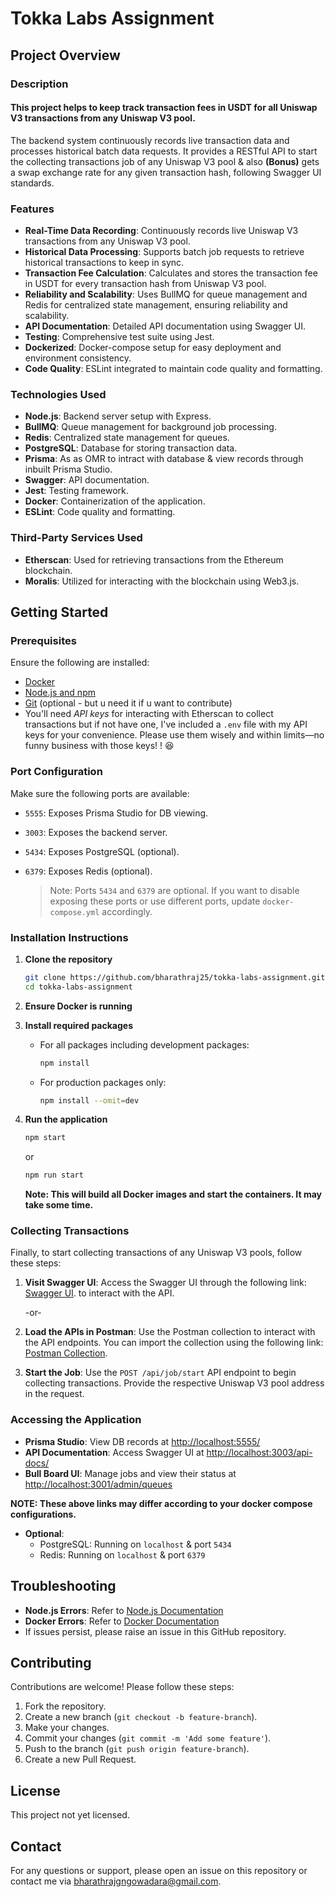 # Tokka Labs Assignment

## Project Overview

### Description

#### This project helps to keep track transaction fees in USDT for all Uniswap V3 transactions from any Uniswap V3 pool.

The backend system continuously records live transaction data and processes historical batch data requests. It provides a RESTful API to start the collecting transactions job of any Uniswap V3 pool & also **(Bonus)** gets a swap exchange rate for any given transaction hash, following Swagger UI standards.

### Features

- **Real-Time Data Recording**: Continuously records live Uniswap V3 transactions from any Uniswap V3 pool.
- **Historical Data Processing**: Supports batch job requests to retrieve historical transactions to keep in sync.
- **Transaction Fee Calculation**: Calculates and stores the transaction fee in USDT for every transaction hash from Uniswap V3 pool.
- **Reliability and Scalability**: Uses BullMQ for queue management and Redis for centralized state management, ensuring reliability and scalability.
- **API Documentation**: Detailed API documentation using Swagger UI.
- **Testing**: Comprehensive test suite using Jest.
- **Dockerized**: Docker-compose setup for easy deployment and environment consistency.
- **Code Quality**: ESLint integrated to maintain code quality and formatting.

### Technologies Used

- **Node.js**: Backend server setup with Express.
- **BullMQ**: Queue management for background job processing.
- **Redis**: Centralized state management for queues.
- **PostgreSQL**: Database for storing transaction data.
- **Prisma**: As as OMR to intract with database & view records through inbuilt Prisma Studio.
- **Swagger**: API documentation.
- **Jest**: Testing framework.
- **Docker**: Containerization of the application.
- **ESLint**: Code quality and formatting.

### Third-Party Services Used

- **Etherscan**: Used for retrieving transactions from the Ethereum blockchain.
- **Moralis**: Utilized for interacting with the blockchain using Web3.js.

## Getting Started

### Prerequisites

Ensure the following are installed:

- [Docker](https://docs.docker.com/get-docker/)
- [Node.js and npm](https://nodejs.org/)
- [Git](https://git-scm.com/) (optional - but u need it if u want to contribute)
- You'll need _API keys_ for interacting with Etherscan to collect transactions but if not have one, I've included a `.env` file with my API keys for your convenience. Please use them wisely and within limits—no funny business with those keys! ! 😆

### Port Configuration

Make sure the following ports are available:

- `5555`: Exposes Prisma Studio for DB viewing.
- `3003`: Exposes the backend server.
- `5434`: Exposes PostgreSQL (optional).
- `6379`: Exposes Redis (optional).

  > Note: Ports `5434` and `6379` are optional. If you want to disable exposing these ports or use different ports, update `docker-compose.yml` accordingly.

### Installation Instructions

1. **Clone the repository**

   ```bash
   git clone https://github.com/bharathraj25/tokka-labs-assignment.git
   cd tokka-labs-assignment
   ```

2. **Ensure Docker is running**

3. **Install required packages**

   - For all packages including development packages:
     ```bash
     npm install
     ```
   - For production packages only:
     ```bash
     npm install --omit=dev
     ```

4. **Run the application**
   ```bash
   npm start
   ```
   or
   ```bash
   npm run start
   ```
   **Note: This will build all Docker images and start the containers. It may take some time.**

### Collecting Transactions

Finally, to start collecting transactions of any Uniswap V3 pools, follow these steps:

1. **Visit Swagger UI**: Access the Swagger UI through the following link: [Swagger UI](http://localhost:3003/api-docs/). to interact with the API.

   -or-

2. **Load the APIs in Postman**: Use the Postman collection to interact with the API endpoints. You can import the collection using the following link: [Postman Collection](https://api.postman.com/collections/17028777-14af266d-0303-41d2-b041-e1a85d20f75d?access_key=PMAT-01J49DXBBJDVERKJFEQ9RS09Q1).

3. **Start the Job**: Use the `POST /api/job/start` API endpoint to begin collecting transactions. Provide the respective Uniswap V3 pool address in the request.

### Accessing the Application

- **Prisma Studio**: View DB records at [http://localhost:5555/](http://localhost:5555/)
- **API Documentation**: Access Swagger UI at [http://localhost:3003/api-docs/](http://localhost:3003/api-docs/)
- **Bull Board UI**: Manage jobs and view their status at [http://localhost:3001/admin/queues](http://localhost:3001/admin/queues)

**NOTE: These above links may differ according to your docker compose configurations.**

- **Optional**:
  - PostgreSQL: Running on `localhost` & port `5434`
  - Redis: Running on `localhost` & port `6379`

## Troubleshooting

- **Node.js Errors**: Refer to [Node.js Documentation](https://nodejs.org/en/docs/)
- **Docker Errors**: Refer to [Docker Documentation](https://docs.docker.com/)
- If issues persist, please raise an issue in this GitHub repository.

## Contributing

Contributions are welcome! Please follow these steps:

1. Fork the repository.
2. Create a new branch (`git checkout -b feature-branch`).
3. Make your changes.
4. Commit your changes (`git commit -m 'Add some feature'`).
5. Push to the branch (`git push origin feature-branch`).
6. Create a new Pull Request.

## License

This project not yet licensed.

## Contact

For any questions or support, please open an issue on this repository or contact me via bharathrajgngowadara@gmail.com.

